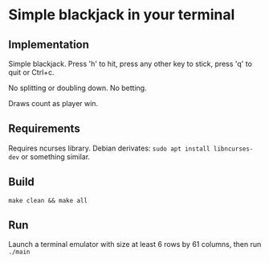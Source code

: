 # Simple blackjack in your terminal

## Implementation
Simple blackjack. Press 'h' to hit, press any other key to stick, press 'q' to quit or Ctrl+c.

No splitting or doubling down. No betting.

Draws count as player win.

## Requirements
Requires ncurses library. Debian derivates: `sudo apt install libncurses-dev` or something similar.

## Build
```
make clean && make all
```

## Run
Launch a terminal emulator with size at least 6 rows by 61 columns, then run `./main`